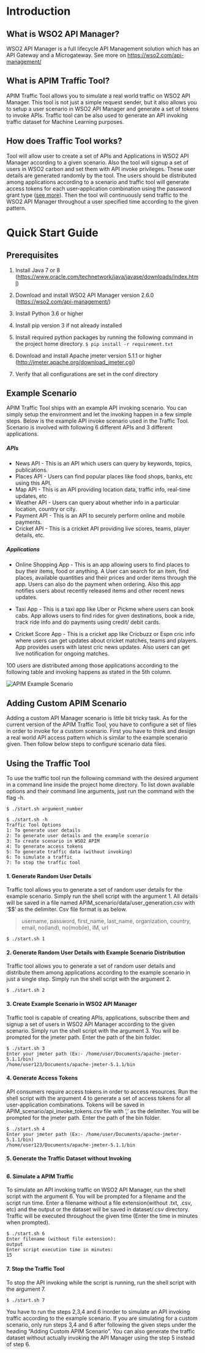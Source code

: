 # Introduction

## What is WSO2 API Manager?

WSO2 API Manager is a full lifecycle API Management solution which has an API Gateway and a Microgateway. See more on https://wso2.com/api-management/

## What is APIM Traffic Tool?
APIM Traffic Tool allows you to simulate a real world traffic on WSO2 API Manager. This tool is not just a simple request sender, but it also allows you to setup a user scenario in WSO2 API Manager and generate a set of tokens to invoke APIs. Traffic tool can be also used to generate an API invoking traffic dataset for Machine Learning purposes.

## How does Traffic Tool works?
Tool will allow user to create a set of APIs and Applications in WSO2 API Manager according to a given scenario. Also the tool will signup a set of users in WSO2 carbon and set them with API invoke privileges. These user details are generated randomly by the tool. The users should be distributed among applications according to a scenario and traffic tool will generate access tokens for each user-application combination using the password grant type ([see more](https://docs.wso2.com/display/AM260/Password+Grant)). Then the tool will continuously send traffic to the WSO2 API Manager throughout a user specified time according to the given pattern.

# Quick Start Guide

## Prerequisites
1. Install Java 7 or 8 (https://www.oracle.com/technetwork/java/javase/downloads/index.html)

1. Download and install WSO2 API Manager version 2.6.0 (https://wso2.com/api-management/)

1. Install Python 3.6 or higher

1. Install pip version 3 if not already installed

1. Install required python packages by running the following command in the project home directory.
`$ pip install -r requirement.txt`

1. Download and install Apache jmeter version 5.1.1 or higher (http://jmeter.apache.org/download_jmeter.cgi)

1. Verify that all configurations are set in the conf directory


## Example Scenario
APIM Traffic Tool ships with an example API invoking scenario. You can simply setup the environment and let the invoking happen in a few simple steps. Below is the example API invoke scenario used in the Traffic Tool.
Scenario is involved with following 6 different APIs and 3 different applications.

##### APIs
* News API - This is an API which users can query by keywords, topics, publications.
* Places API - Users can find popular places like food shops, banks, etc using this API.
* Map API - This is an API providing location data, traffic info, real-time updates, etc
* Weather API - Users can query about whether info in a particular location, country or city.
* Payment API - This is an API to securely perform online and mobile payments.
* Cricket API - This is a cricket API providing live scores, teams, player details, etc.

##### Applications
* Online Shopping App - This is an app allowing users to find places to buy their items, food or anything. A User can search for an item, find places, available quantities and their prices and order items through the app. Users can also do the payment when ordering. Also this app notifies users about recently released items and other recent news updates.

* Taxi App - This is a taxi app like Uber or Pickme where users can book cabs. App allows users to find rides for given destinations, book a ride, track ride info and do payments using credit/ debit cards.

* Cricket Score App - This is a cricket app like Cricbuzz or Espn cric info where users can get updates about cricket matches, teams and players. App provides users with latest cric news updates. Also users can get live notification for ongoing matches.

100 users are distributed among those applications according to the following table and invoking happens as stated in the 5th column.

![APIM Example Scenario](/resources/images/APIM_scenario.png)


## Adding Custom APIM Scenario
Adding a custom API Manager scenario is little bit tricky task. As for the current version of the APIM Traffic Tool, you have to configure a set of files in order to invoke for a custom scenario. First you have to think and design a real world API access pattern which is similar to the example scenario given. Then follow below steps to configure scenario data files.


## Using the Traffic Tool
To use the traffic tool run the following command with the desired argument in a command line inside the project home directory. To list down available options and their command line arguments, just run the command with the flag -h.

`$ ./start.sh argument_number`

```
$ ./start.sh -h
Traffic Tool Options
1: To generate user details
2: To generate user details and the example scenario
3: To create scenario in WSO2 APIM
4: To generate access tokens
5: To generate traffic data (without invoking)
6: To simulate a traffic
7: To stop the traffic tool
```

#### 1. Generate Random User Details
Traffic tool allows you to generate a set of random user details for the example scenario. Simply run the shell script with the argument 1. All details will be saved in a file named APIM_scenario/data/user_generation.csv with ‘$$’ as the delimiter. Csv file format is as below.
> username, password, first_name, last_name, organization, country, email, no(land), no(mobile), IM, url

`$ ./start.sh 1`

#### 2. Generate Random User Details with Example Scenario Distribution
Traffic tool allows you to generate a set of random user details and distribute them among applications according to the example scenario in just a single step. Simply run the shell script with the argument 2.

`$ ./start.sh 2`

#### 3. Create Example Scenario in WSO2 API Manager
Traffic tool is capable of creating APIs, applications, subscribe them and signup a set of users in WSO2 API Manager according to the given scenario. Simply run the shell script with the argument 3. You will be prompted for the jmeter path. Enter the path of the bin folder.

```
$ ./start.sh 3
Enter your jmeter path (Ex:- /home/user/Documents/apache-jmeter-5.1.1/bin)
/home/user123/Documents/apache-jmeter-5.1.1/bin
```

#### 4. Generate Access Tokens
API consumers require access tokens in order to access resources. Run the shell script with the argument 4 to generate a set of access tokens for all user-application combinations. Tokens will be saved in APIM_scenario/api_invoke_tokens.csv file with ‘,’ as the delimiter. You will be prompted for the jmeter path. Enter the path of the bin folder.

```
$ ./start.sh 4
Enter your jmeter path (Ex:- /home/user/Documents/apache-jmeter-5.1.1/bin)
/home/user123/Documents/apache-jmeter-5.1.1/bin
```

#### 5. Generate the Traffic Dataset without Invoking
##

#### 6. Simulate a APIM Traffic
To simulate an API invoking traffic on WSO2 API Manager, run the shell script with the argument 6. You will be prompted for a filename and the script run time. Enter a filename without a file extension(without .txt, .csv, etc) and the output or the dataset will be saved in dataset/<filename>.csv directory. Traffic will be executed throughout the given time (Enter the time in minutes when prompted).

```
$ ./start.sh 6
Enter filename (without file extension):
output
Enter script execution time in minutes:
15
```

#### 7. Stop the Traffic Tool
To stop the API invoking while the script is running, run the shell script with the argument 7.

`$ ./start.sh 7`


You have to run the steps 2,3,4 and 6 inorder to simulate an API invoking traffic according to the example scenario. If you are simulating for a custom scenario, only run steps 3,4 and 6 after following the given steps under the heading “Adding Custom APIM Scenario”. You can also generate the traffic dataset without actually invoking the API Manager using the step 5 instead of step 6.

